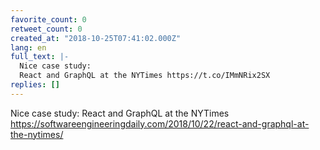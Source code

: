 ```yaml
---
favorite_count: 0
retweet_count: 0
created_at: "2018-10-25T07:41:02.000Z"
lang: en
full_text: |-
  Nice case study:
  React and GraphQL at the NYTimes https://t.co/IMmNRix2SX
replies: []
---
```


Nice case study: React and GraphQL at the NYTimes
<https://softwareengineeringdaily.com/2018/10/22/react-and-graphql-at-the-nytimes/>
